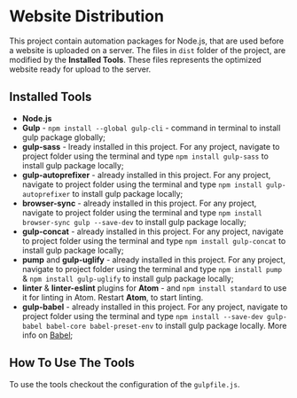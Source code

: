 # Website Distribution

This project contain automation packages for Node.js, that are used before a website is uploaded on a server. The files in `dist` folder of the project, are modified by the **Installed Tools**. These files represents the optimized website ready for upload to the server.


## Installed Tools

- **Node.js**
- **Gulp** - `npm install --global gulp-cli` - command in terminal to install gulp package globally;
- **gulp-sass** - lready installed in this project. For any project, navigate to project folder using the terminal and type `npm install gulp-sass` to install gulp package locally;
- **gulp-autoprefixer** - already installed in this project. For any project, navigate to project folder using the terminal and type `npm install gulp-autoprefixer` to install gulp package locally;
- **browser-sync** - already installed in this project. For any project, navigate to project folder using the terminal and type `npm install browser-sync gulp --save-dev` to install gulp package locally;
- **gulp-concat** - already installed in this project. For any project, navigate to project folder using the terminal and type `npm install gulp-concat` to install gulp package locally;
- **pump** and **gulp-uglify** - already installed in this project. For any project, navigate to project folder using the terminal and type `npm install pump` & `npm install gulp-uglify` to install gulp package locally;
- **linter** & **linter-eslint** plugins for **Atom** - and `npm install standard` to use it for linting in Atom. Restart **Atom**, to start linting.
- **gulp-babel** - already installed in this project. For any project, navigate to project folder using the terminal and type `npm install --save-dev gulp-babel babel-core babel-preset-env` to install gulp package locally. More info on [Babel](https://www.npmjs.com/package/gulp-babel);

## How To Use The Tools
To use the tools checkout the configuration of the `gulpfile.js`.
